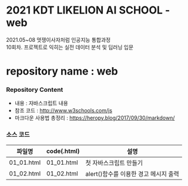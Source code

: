 # 2021 KDT LIKELION AI SCHOOL - web
2021.05~08 멋쟁이사자처럼 인공지능 통합과정   
10회차. 프로젝트로 익히는 실전 데이터 분석 및 딥러닝 입문

# repository name : web
### Repository Content
* 내용 : 자바스크립트 내용
* 참조 코드 : http://www.w3schools.com/js
* 마크다운 사용법 총정리 :  https://heropy.blog/2017/09/30/markdown/

### 소스 코드
|파일명|code(.html)|설명|
|----|------      |--|
|01_01.html|01_01.html|첫 자바스크립트 만들기|
|01_02.html|01_02.html|alert()함수를 이용한 경고 메시지 출력|
